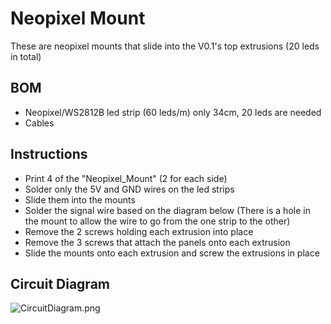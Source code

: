 Neopixel Mount 
==============================
These are neopixel mounts that slide into the V0.1's top extrusions (20 leds in total)

BOM
---
- Neopixel/WS2812B led strip (60 leds/m) only 34cm, 20 leds are needed
- Cables 

Instructions
---
- Print 4 of the "Neopixel_Mount" (2 for each side)
- Solder only the 5V and GND wires on the led strips
- Slide them into the mounts
- Solder the signal wire based on the diagram below (There is a hole in the mount to allow the wire to go from the one strip to the other)
- Remove the 2 screws holding each extrusion into place
- Remove the 3 screws that attach the panels onto each extrusion
- Slide the mounts onto each extrusion and screw the extrusions in place


Circuit Diagram
---
![CircuitDiagram.png](reduction_overview.jpg?raw=true)
